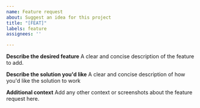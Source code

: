 ```yaml
---
name: Feature request
about: Suggest an idea for this project
title: "[FEAT]"
labels: feature
assignees: ''

---
```


**Describe the desired feature**
A clear and concise description of the feature to add.

**Describe the solution you'd like**
A clear and concise description of how you'd like the solution to work

**Additional context**
Add any other context or screenshots about the feature request here.
